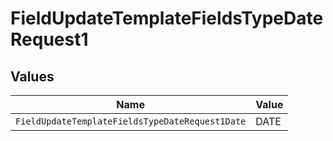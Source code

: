 # FieldUpdateTemplateFieldsTypeDateRequest1


## Values

| Name                                            | Value                                           |
| ----------------------------------------------- | ----------------------------------------------- |
| `FieldUpdateTemplateFieldsTypeDateRequest1Date` | DATE                                            |
